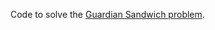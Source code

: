 Code to solve the [Guardian Sandwich problem](https://www.theguardian.com/science/2019/dec/16/can-you-solve-it-the-club-sandwich-problem).
